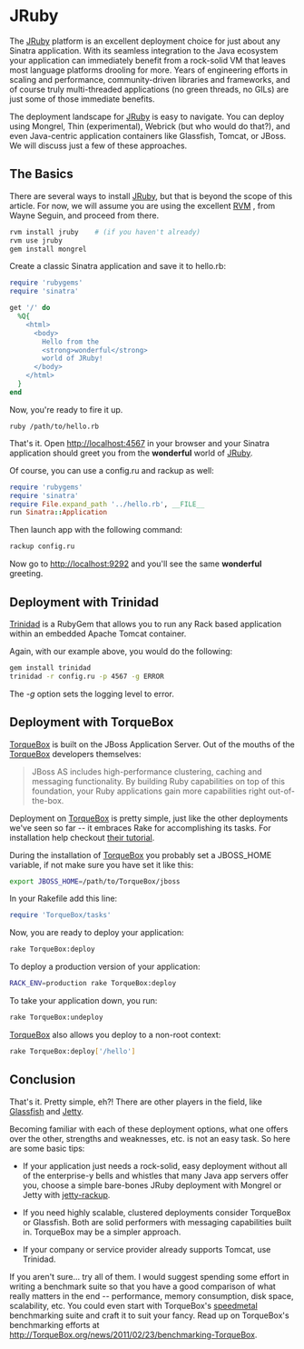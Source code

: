 # JRuby

The [JRuby][jruby] platform is an excellent deployment choice for just about any
Sinatra application. With its seamless integration to the Java ecosystem your
application can immediately benefit from a rock-solid VM that leaves most
language platforms drooling for more. Years of engineering efforts in scaling
and performance, community-driven libraries and frameworks, and of course truly
multi-threaded applications (no green threads, no GILs) are just some of those
immediate benefits.

The deployment landscape for [JRuby][jruby] is easy to navigate. You can deploy
using Mongrel, Thin (experimental), Webrick (but who would do that?), and even
Java-centric application containers like Glassfish, Tomcat, or JBoss. We will
discuss just a few of these approaches.

## The Basics

There are several ways to install [JRuby][jruby], but that is beyond the scope
of this article. For now, we will assume you are using the excellent [RVM][rvm]
, from Wayne Seguin, and proceed from there.

```bash
rvm install jruby    # (if you haven't already)
rvm use jruby
gem install mongrel
```

Create a classic Sinatra application and save it to hello.rb:

```ruby
require 'rubygems'
require 'sinatra'

get '/' do
  %Q{
    <html>
      <body>
        Hello from the 
        <strong>wonderful</strong> 
        world of JRuby!
      </body>
    </html>
  }
end
```

Now, you're ready to fire it up.

```
ruby /path/to/hello.rb
```

That's it. Open <http://localhost:4567> in your browser and your Sinatra
application should greet you from the **wonderful** world of [JRuby][jruby].

Of course, you can use a config.ru and rackup as well:

```ruby
require 'rubygems'
require 'sinatra'
require File.expand_path '../hello.rb', __FILE__
run Sinatra::Application
```

Then launch app with the following command:

```bash
rackup config.ru
```

Now go to <http://localhost:9292> and you'll see the same **wonderful** greeting.

## Deployment with Trinidad

[Trinidad][trinidad] is a RubyGem that allows you to run any Rack based
application within an embedded Apache Tomcat container.

Again, with our example above, you would do the following:

```bash
gem install trinidad
trinidad -r config.ru -p 4567 -g ERROR
```

The _-g_ option sets the logging level to error.

## Deployment with TorqueBox

[TorqueBox][TorqueBox] is built on the JBoss Application Server. Out of the
mouths of the [TorqueBox][TorqueBox] developers themselves:
>JBoss AS includes high-performance clustering, caching and messaging
functionality. By building Ruby capabilities on top of this foundation,
your Ruby applications gain more capabilities right out-of-the-box.

Deployment on [TorqueBox][TorqueBox] is pretty simple, just like the other
deployments we've seen so far -- it embraces Rake for accomplishing its tasks.
For installation help checkout
[their tutorial](http://TorqueBox.org/documentation/DEV/installation.html).

During the installation of [TorqueBox][TorqueBox] you probably set a JBOSS_HOME
variable, if not make sure you have set it like this:

```bash
export JBOSS_HOME=/path/to/TorqueBox/jboss
```

In your Rakefile add this line:

```ruby
require 'TorqueBox/tasks'
```

Now, you are ready to deploy your application:

```bash
rake TorqueBox:deploy
```

To deploy a production version of your application:

```bash
RACK_ENV=production rake TorqueBox:deploy
```

To take your application down, you run:

```bash
rake TorqueBox:undeploy
```

[TorqueBox][TorqueBox] also allows you deploy to a non-root context:

```bash
rake TorqueBox:deploy['/hello']
```

## Conclusion

That's it. Pretty simple, eh?! There are other players in the field, like
[Glassfish][glassfish] and [Jetty][jetty].

Becoming familiar with each of these deployment options, what one offers over
the other, strengths and weaknesses, etc. is not an easy task. So here are
some basic tips:

- If your application just needs a rock-solid, easy deployment without all of
the enterprise-y bells and whistles that many Java app servers offer you,
choose a simple bare-bones JRuby deployment with Mongrel or Jetty with
[jetty-rackup][jetty-rackup].

- If you need highly scalable, clustered deployments consider TorqueBox or
Glassfish. Both are solid performers with messaging capabilities built in.
TorqueBox may be a simpler approach.

- If your company or service provider already supports Tomcat, use Trinidad.

If you aren't sure... try all of them. I would suggest spending some effort
in writing a benchmark suite so that you have a good comparison of what really
matters in the end -- performance, memory consumption, disk space, scalability,
etc. You could even start with TorqueBox's
[speedmetal](https://github.com/TorqueBox/speedmetal) benchmarking suite and
craft it to suit your fancy. Read up on TorqueBox's benchmarking efforts at
<http://TorqueBox.org/news/2011/02/23/benchmarking-TorqueBox>.

[jruby]: http://jruby.org/
[rvm]: http://rvm.beginrescueend.com/
[TorqueBox]: http://TorqueBox.org/
[trinidad]: http://thinkincode.net/trinidad/
[glassfish]: http://glassfish.java.net/
[jetty]: http://jetty.codehaus.org/jetty/
[jetty-rackup]: https://github.com/geekq/jetty-rackup
